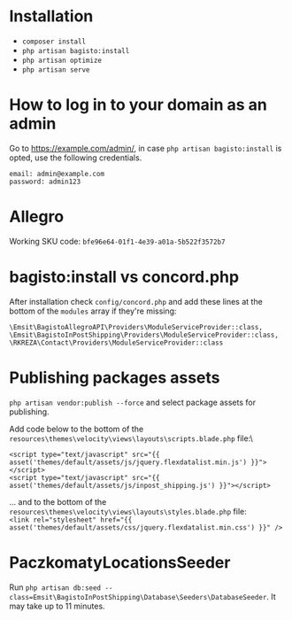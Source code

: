 # Installation
* `composer install`
* `php artisan bagisto:install`
* `php artisan optimize`
* `php artisan serve`

# How to log in to your domain as an admin
Go to https://example.com/admin/, in case `php artisan bagisto:install` is opted, use the following credentials.

```
email: admin@example.com
password: admin123
```

# Allegro
Working SKU code: `bfe96e64-01f1-4e39-a01a-5b522f3572b7`


# bagisto:install vs concord.php
After installation check `config/concord.php` and add these lines at the bottom of the `modules` array if they're missing:
```
\Emsit\BagistoAllegroAPI\Providers\ModuleServiceProvider::class,
\Emsit\BagistoInPostShipping\Providers\ModuleServiceProvider::class,
\RKREZA\Contact\Providers\ModuleServiceProvider::class
```

# Publishing packages assets
`php artisan vendor:publish --force` and select package assets for publishing.

Add code below to the bottom of the `resources\themes\velocity\views\layouts\scripts.blade.php` file:\
```
<script type="text/javascript" src="{{ asset('themes/default/assets/js/jquery.flexdatalist.min.js') }}"></script>
<script type="text/javascript" src="{{ asset('themes/default/assets/js/inpost_shipping.js') }}"></script>
```
... and to the bottom of the `resources\themes\velocity\views\layouts\styles.blade.php` file:\
`<link rel="stylesheet" href="{{ asset('themes/default/assets/css/jquery.flexdatalist.min.css') }}" />`

# PaczkomatyLocationsSeeder
Run `php artisan db:seed --class=Emsit\BagistoInPostShipping\Database\Seeders\DatabaseSeeder`. It may take up to 11 minutes.
